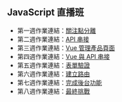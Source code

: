 ## JavaScript 直播班
- 第一週作業連結：[關注點分離](https://physicx594.github.io/hexschool-JS-LIVE/week1_TodoList/index.html)
- 第二週作業連結：[API 串接](https://physicx594.github.io/hexschool-JS-LIVE/week2_API/index.html)
- 第三週作業連結：[Vue 管理產品頁面](https://physicx594.github.io/hexschool-JS-LIVE/week3_ProductPage/index.html)
- 第四週作業連結：[Vue 與 API 串接](https://physicx594.github.io/hexschool-JS-LIVE/week4_login/index.html)
- 第五週作業連結：[表單驗證](https://physicx594.github.io/hexschool-JS-LIVE/week5_formValidation/index.html)
- 第六週作業連結：[建立路由](https://physicx594.github.io/hexschool-JS-LIVE/week6_router/dist/index.html#/)
- 第七週作業連結：[完成後台功能](https://physicx594.github.io/Vue/)
- 第八週作業連結：[最終挑戰](https://physicx594.github.io/Vue/)

